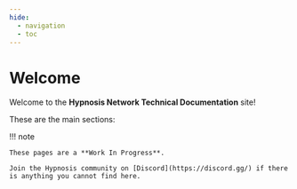```yaml
---
hide:
  - navigation
  - toc
---
```


# Welcome

Welcome to the **Hypnosis Network Technical Documentation** site!

These are the main sections:



!!! note

    These pages are a **Work In Progress**.

    Join the Hypnosis community on [Discord](https://discord.gg/) if there is anything you cannot find here.
